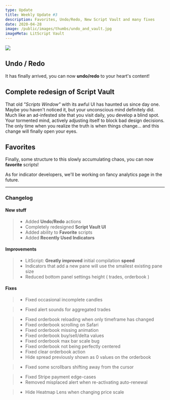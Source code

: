 ```yaml
---
type: Update
title: Weekly Update #3
description: Favorites, Undo/Redo, New Script Vault and many fixes
date: 2020-04-28
image: /public/images/thumbs/undo_and_vault.jpg
imageMeta: LitScript Vault
---
```


![](/public/images/thumbs/undo_and_vault.jpg)


## Undo / Redo

It has finally arrived, you can now **undo/redo** to your heart's content!


## Complete redesign of Script Vault 

That old _"Scripts Window"_ with its awful UI has haunted us since day one. 
Maybe you haven't noticed it, but your unconscious mind definitely did. 
Much like an ad-infested site that you visit daily, you develop a blind spot. Your tormented mind, actively adjusting itself to block bad design decisions. 
The only time when you realize the truth is when things change... and this change will finally open your eyes.

## Favorites

Finally, some structure to this slowly accumulating chaos, you can now **favorite** scripts!

As for indicator developers, we'll be working on fancy analytics page in the future.

---

### Changelog

#### New stuff
<div class="changelog-new">

> - Added **Undo/Redo** actions
> - Completely redesigned **Script Vault UI**
> - Added ability to **Favorite** scripts
> - Added **Recently Used Indicators**

</div>

#### Improvements

> - LitScript: **Greatly improved** initial compilation **speed**
> - Indicators that add a new pane will use the smallest existing pane size
> - Reduced bottom panel settings height ( trades, orderbook )

#### Fixes

<div class="changelog-fix">

> - Fixed occasional incomplete candles

> - Fixed alert sounds for aggregated trades

> - Fixed orderbook reloading when only timeframe has changed
> - Fixed orderbook scrolling on Safari
> - Fixed orderbook missing animation
> - Fixed orderbook buy/sell/delta values
> - Fixed orderbook max bar scale bug
> - Fixed orderbook not being perfectly centered
> - Fixed clear orderbook action
> - Hide spread previously shown as 0 values on the orderbook

> - Fixed some scrollbars shifting away from the cursor

> - Fixed Stripe payment edge-cases
> - Removed misplaced alert when re-activating auto-renewal

> - Hide Heatmap Lens when changing price scale

</div>
